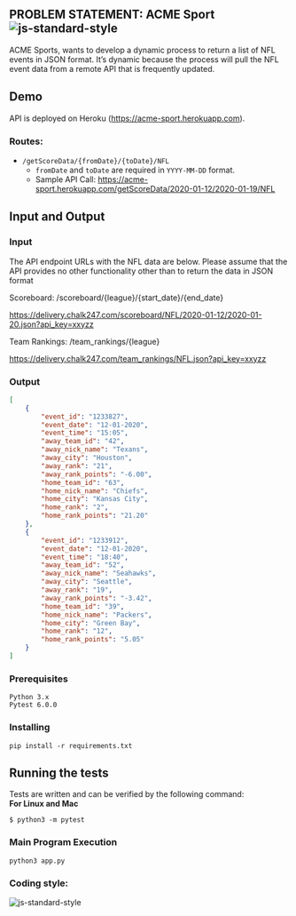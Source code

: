 ##  PROBLEM STATEMENT: ACME Sport ![js-standard-style](https://img.shields.io/badge/Python-brightgreen.svg?style=flat)
ACME Sports, wants to develop a dynamic process to return a list of NFL events in JSON format. It’s dynamic because the process will pull the NFL event data from a remote API that is frequently updated.

## Demo
API is deployed on Heroku (https://acme-sport.herokuapp.com).

### Routes:
- `/getScoreData/{fromDate}/{toDate}/NFL`
    - `fromDate` and `toDate` are required in `YYYY-MM-DD` format.
    - Sample API Call:
    https://acme-sport.herokuapp.com/getScoreData/2020-01-12/2020-01-19/NFL

## Input and Output
### Input
The API endpoint URLs with the NFL data are below. Please assume that the API provides no other functionality other than to return the data in JSON format

Scoreboard: /scoreboard/{league}/{start_date}/{end_date}

https://delivery.chalk247.com/scoreboard/NFL/2020-01-12/2020-01-20.json?api_key=xxyzz

Team Rankings: /team_rankings/{league}

https://delivery.chalk247.com/team_rankings/NFL.json?api_key=xxyzz

### Output
```json
[
    {
        "event_id": "1233827",
        "event_date": "12-01-2020",
        "event_time": "15:05",
        "away_team_id": "42",
        "away_nick_name": "Texans",
        "away_city": "Houston",
        "away_rank": "21",
        "away_rank_points": "-6.00",
        "home_team_id": "63",
        "home_nick_name": "Chiefs",
        "home_city": "Kansas City",
        "home_rank": "2",
        "home_rank_points": "21.20"
    },
    {
        "event_id": "1233912",
        "event_date": "12-01-2020",
        "event_time": "18:40",
        "away_team_id": "52",
        "away_nick_name": "Seahawks",
        "away_city": "Seattle",
        "away_rank": "19",
        "away_rank_points": "-3.42",
        "home_team_id": "39",
        "home_nick_name": "Packers",
        "home_city": "Green Bay",
        "home_rank": "12",
        "home_rank_points": "5.05"
    }
]
```

### Prerequisites
```
Python 3.x
Pytest 6.0.0
```

### Installing
```
pip install -r requirements.txt
```

## Running the tests
Tests are written and can be verified by the following command:<br/>
**For Linux and Mac**
```
$ python3 -m pytest
```
### Main Program Execution
```
python3 app.py
```

### Coding style:
![js-standard-style](https://img.shields.io/badge/code%20style-PEP%208-brightgreen.svg?style=flat)

